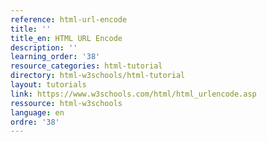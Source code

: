 ```yaml
---
reference: html-url-encode
title: ''
title_en: HTML URL Encode
description: ''
learning_order: '38'
resource_categories: html-tutorial
directory: html-w3schools/html-tutorial
layout: tutorials
link: https://www.w3schools.com/html/html_urlencode.asp
ressource: html-w3schools
language: en
ordre: '38'
---
```

